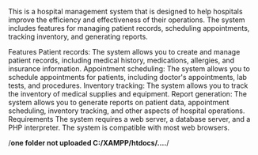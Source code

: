 This is a hospital management system that is designed to help hospitals improve the efficiency and effectiveness of their operations. The system includes features for managing patient records, scheduling appointments, tracking inventory, and generating reports.

Features
Patient records: The system allows you to create and manage patient records, including medical history, medications, allergies, and insurance information.
Appointment scheduling: The system allows you to schedule appointments for patients, including doctor's appointments, lab tests, and procedures.
Inventory tracking: The system allows you to track the inventory of medical supplies and equipment.
Report generation: The system allows you to generate reports on patient data, appointment scheduling, inventory tracking, and other aspects of hospital operations.
Requirements
The system requires a web server, a database server, and a PHP interpreter.
The system is compatible with most web browsers.

/**one folder not uploaded C:/XAMPP/htdocs/....**/
